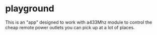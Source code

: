# playground

This is an "app" designed to work with a433Mhz module to control the cheap remote power outlets you can pick up at a lot of places.
